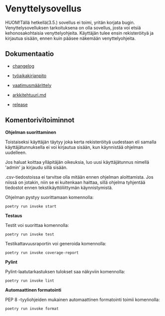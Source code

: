 # Venyttelysovellus

HUOM!Tällä hetkellä(3.5.) sovellus ei toimi, yritän korjata bugin. 
Venyttelysovelluksen tarkoituksena on olla sovellus, josta voi etsiä kehonosakohtaisia venyttelyohjeita.
Käyttäjän tulee ensin rekisteröityä ja kirjautua sisään, ennen kuin pääsee näkemään venyttelyohjeita.

## Dokumentaatio

- [changelog](https://github.com/susannakinnunen/ot-harjoitus/blob/master/dokumentaatio/changelog.md)

- [työaikakirjanpito](https://github.com/susannakinnunen/ot-harjoitus/blob/master/dokumentaatio/tyoaikakirjanpito.md)

- [vaatimusmäärittely](https://github.com/susannakinnunen/ot-harjoitus/blob/master/dokumentaatio/vaatimusmaarittely.md)

- [arkkitehtuuri.md](https://github.com/susannakinnunen/ot-harjoitus/blob/master/dokumentaatio/arkkitehtuuri.md)

- [release](https://github.com/susannakinnunen/ot-harjoitus/releases)

## Komentorivitoiminnot 

**Ohjelman suorittaminen**

Toistaiseksi käyttäjän täytyy joka kerta rekisteröityä uudestaan eli samalla käyttäjätunnuksella ei voi kirjautua sisään, kun käynnistää ohjelman uudelleen.

Jos haluat koittaa ylläpitäjän oikeuksia, luo uusi käyttäjätunnus nimellä 'admin' ja kirjaudu sillä sisään. 

.csv-tiedostoissa ei tarvitse olla mitään ennen ohjelman aloittamista. Jos niissä on jotakin, niin se ei kuitenkaan haittaa, sillä ohjelma tyhjentää tiedostot ennen tekstikäyttöliittymän käynnistymistä.

Ohjelman pystyy suorittamaan komennolla:
```
poetry run invoke start
```
**Testaus**

Testit voi suorittaa komennolla:
```
poetry run invoke test
```

Testikattavuusraportin voi generoida komennolla:
```
poetry run invoke coverage-report
```
**Pylint**

Pylint-laatutarkastuksen tulokset saa näkyviin komennolla:
```
poetry run invoke lint
```
**Automaattinen formatointi**

PEP 8 -tyyliohjeiden mukainen automaattinen formatointi toimii komennolla:
```
poetry run invoke format
```
